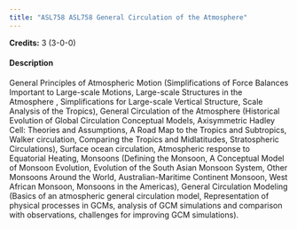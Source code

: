 ```yaml
---
title: "ASL758 ASL758 General Circulation of the Atmosphere"
---
```

**Credits:** 3 (3-0-0)

#### Description
General Principles of Atmospheric Motion (Simplifications of Force Balances Important to Large-scale Motions, Large-scale Structures in the Atmosphere , Simplifications for Large-scale Vertical Structure, Scale Analysis of the Tropics), General Circulation of the Atmosphere (Historical Evolution of Global Circulation Conceptual Models, Axisymmetric Hadley Cell: Theories and Assumptions, A Road Map to the Tropics and Subtropics, Walker circulation, Comparing the Tropics and Midlatitudes, Stratospheric Circulations), Surface ocean circulation, Atmospheric response to Equatorial Heating, Monsoons (Defining the Monsoon, A Conceptual Model of Monsoon Evolution, Evolution of the South Asian Monsoon System, Other Monsoons Around the World, Australian-Maritime Continent Monsoon, West African Monsoon, Monsoons in the Americas), General Circulation Modeling (Basics of an atmospheric general circulation model, Representation of physical processes in GCMs, analysis of GCM simulations and comparison with observations, challenges for improving GCM simulations).